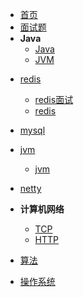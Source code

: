 - [首页](/README)
- [面试题](/面试题)
- **Java**
  - [Java](/java/java)
  - [JVM](/java/jvm)

* [redis](redis/readme)
  * [redis面试](redis/redis面试题.md)
  * [redis](redis/redis.md)
* [mysql](/mysql/mysql)
* [jvm](java/)
  * [jvm](java/jvm.md)


* [netty](/netty)


* **计算机网络**
  * [TCP](/计算机网络/tcp)
  * [HTTP](/计算机网络/http)
* [算法](/算法)
* [操作系统](/操作系统)


